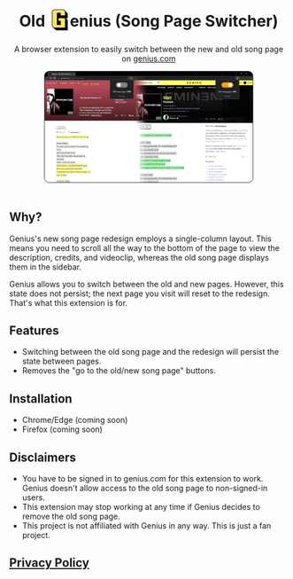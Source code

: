 <h1 align="center">Old <sub><img src="https://raw.githubusercontent.com/mateimarica/public/master/old-genius/icon.png" height="38" width="38"></sub>enius (Song Page Switcher)</h1>
<p align="center">A browser extension to easily switch between the new and old song page on <a href="https://genius.com">genius.com</a></p>

<div align="center">
<img width="75%" src="https://raw.githubusercontent.com/mateimarica/public/master/old-genius/showcase-rounded.png" alt="Screenshot of the extension in action">
</div>

<br>

## Why?
Genius's new song page redesign employs a single-column layout. This means you need to scroll all the way to the bottom of the page to view the description, credits, and videoclip, whereas the old song page displays them in the sidebar. 

Genius allows you to switch between the old and new pages. However, this state does not persist; the next page you visit will reset to the redesign. That's what this extension is for.

## Features
- Switching between the old song page and the redesign will persist the state between pages.
- Removes the "go to the old/new song page" buttons.

## Installation
- Chrome/Edge (coming soon)
- Firefox (coming soon)

## Disclaimers
- You have to be signed in to genius.com for this extension to work. Genius doesn't allow access to the old song page to non-signed-in users.
- This extension may stop working at any time if Genius decides to remove the old song page.
- This project is not affiliated with Genius in any way. This is just a fan project.

## [Privacy Policy](https://github.com/mateimarica/old-genius/wiki/Privacy-Policy)

